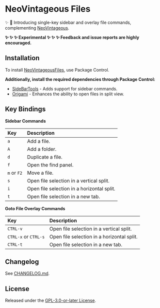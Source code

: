# NeoVintageous Files

:sparkles: :rocket: Introducing single-key sidebar and overlay file commands, complementing [NeoVintageous](https://github.com/NeoVintageous/NeoVintageous).

**:sparkles: :sparkles: :sparkles: Experimental :sparkles: :sparkles: :sparkles: Feedback and issue reports are highly encouraged.**

## Installation

To install [NeoVintageousFiles](https://packagecontrol.io/packages/NeoVintageousFiles), use Package Control.

**Additionally, install the required dependencies through Package Control:**

- [SideBarTools](https://packagecontrol.io/packages/SideBarTools) - Adds support for sidebar commands.
- [Origami](https://packagecontrol.io/packages/Origami) - Enhances the ability to open files in split view.

## Key Bindings

**Sidebar Commands**

| Key           | Description
| :------------ | :------------------------
| `a`           | Add a file.
| `A`           | Add a folder.
| `d`           | Duplicate a file.
| `f`           | Open the find panel.
| `m` or `F2`   | Move a file.
| `s`           | Open file selection in a vertical split.
| `i`           | Open file selection in a horizontal split.
| `t`           | Open file selection in a new tab.

**Goto File Overlay Commands**

| Key                   | Description
| :-------------------- | :----------
| `CTRL-v`              | Open file selection in a vertical split.
| `CTRL-x` or `CTRL-s`  | Open file selection in a horizontal split.
| `CTRL-t`              | Open file selection in a new tab.

## Changelog

See [CHANGELOG.md](CHANGELOG.md).

## License

Released under the [GPL-3.0-or-later License](LICENSE).
